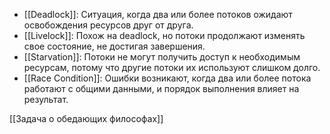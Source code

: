 - [[Deadlock]]: Ситуация, когда два или более потоков ожидают освобождения ресурсов друг от друга.
- [[Livelock]]: Похож на deadlock, но потоки продолжают изменять свое состояние, не достигая завершения.
- [[Starvation]]: Потоки не могут получить доступ к необходимым ресурсам, потому что другие потоки их используют слишком долго.
- [[Race Condition]]: Ошибки возникают, когда два или более потока работают с общими данными, и порядок выполнения влияет на результат.

[[Задача о обедающих философах]]
